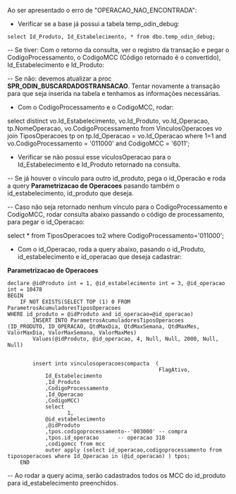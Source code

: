 Ao ser apresentado o erro de "OPERACAO_NAO_ENCONTRADA":

- Verificar se a base já possui a tabela temp_odin_debug:
```
select Id_Produto, Id_Estabelecimento, * from dbo.temp_odin_debug;
```

-- Se tiver: Com o retorno da consulta, ver o registro da transação e pegar o CodigoProcessamento, o CodigoMCC (Código retornado é o convertido), Id_Estabelecimento e Id_Produto:

-- Se não: devemos atualizar a proc **SPR_ODIN_BUSCARDADOSTRANSACAO**. Tentar novamente a transação para que seja inserida na tabela e tenhamos as informações necessárias.

- Com o CodigoProcessamento e o CodigoMCC, rodar:

select distinct vo.Id_Estabelecimento, vo.Id_Produto, vo.Id_Operacao, tp.NomeOperacao, vo.CodigoProcessamento
from VinculosOperacoes vo
join TiposOperacoes tp on tp.Id_Operacao = vo.Id_Operacao
where 1=1 and vo.CodigoProcessamento = '011000' and CodigoMCC = '6011';


- Verificar se não possui esse vículosOperacao para o Id_Estabelecimento e Id_Produto retornado na consulta. 

-- Se já houver o vínculo para outro id_produto, pega o id_Operacão e roda a query **Parametrizacao de Operacoes** pasando também o id_estabelecimento, id_produto que deseja.  

-- Caso não seja retornado nenhum vínculo para o CodigoProcessamento e CodigoMCC, rodar consulta abaixo passando o código de processamento, para pegar o id_Operacao:

select * from TiposOperacoes to2 where CodigoProcessamento='011000';


- Com o id_Operacao, roda a query abaixo, pasando o id_Produto, id_estabelecimento e id_operacao que deseja cadastrar:

**Parametrizacao de Operacoes**
```
declare @idProduto int = 1, @id_estabelecimento int = 3, @id_operacao int = 10478
BEGIN	
    IF NOT EXISTS(SELECT TOP (1) 0 FROM ParametrosAcumuladoresTiposOperacoes 
WHERE id_produto = @idProduto and id_operacao=@id_operacao)
		INSERT INTO ParametrosAcumuladoresTiposOperacoes 
(ID_PRODUTO, ID_OPERACAO, QtdMaxDia, QtdMaxSemana, QtdMaxMes, ValorMaxDia, ValorMaxSemana, ValorMaxMes)
		Values(@idProduto, @id_operacao, 4, Null, Null, 2000, Null, Null)


		insert into vinculosoperacoescompacta  (
		                                        FlagAtivo,
			Id_Estabelecimento
			,Id_Produto
			,CodigoProcessamento
			,Id_Operacao
			,CodigoMCC)
			select
			       1,
			@id_estabelecimento
			,@idProduto
			,tpos.codigoprocessamento--'003000' -- compra
			,tpos.id_operacao      -- operacao 318
			,codigomcc from mcc
			outer apply (select id_operacao,codigoprocessamento from tiposoperacoes where Id_Operacao in (@id_operacao) ) tpos;
	END
```
-- Ao rodar a query acima, serão cadastrados todos os MCC do id_produto para id_estabelecimento preenchidos.